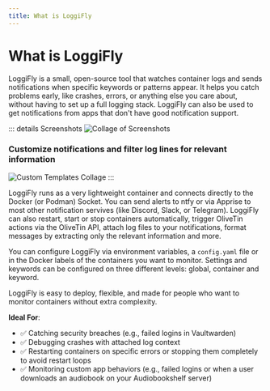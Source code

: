 ```yaml
---
title: What is LoggiFly
---
```


# What is LoggiFly 

LoggiFly is a small, open-source tool that watches container logs and sends notifications when specific keywords or patterns appear. It helps you catch problems early, like crashes, errors, or anything else you care about, without having to set up a full logging stack.
LoggiFly can also be used to get notifications from apps that don't have good notification support. 

::: details Screenshots
![Collage of Screenshots](/collage.png)

### Customize notifications and filter log lines for relevant information

![Custom Templates Collage](/template_collage.png)
:::


LoggiFly runs as a very lightweight container and connects directly to the Docker (or Podman) Socket. You can send alerts to ntfy or via Apprise to most other notification servives (like Discord, Slack, or Telegram). LoggiFly can also restart, start or stop containers automatically, trigger OliveTin actions via the OliveTin API, attach log files to your notifications, format messages by extracting only the relevant information and more.

You can configure LoggiFly via environment variables, a `config.yaml` file or in the Docker labels of the containers you want to monitor. Settings and keywords can be configured on three different levels: global, container and keyword.

LoggiFly is easy to deploy, flexible, and made for people who want to monitor containers without extra complexity.

**Ideal For**:
- ✅ Catching security breaches (e.g., failed logins in Vaultwarden)
- ✅ Debugging crashes with attached log context
- ✅ Restarting containers on specific errors or stopping them completely to avoid restart loops
- ✅ Monitoring custom app behaviors (e.g., failed logins or when a user downloads an audiobook on your Audiobookshelf server)
